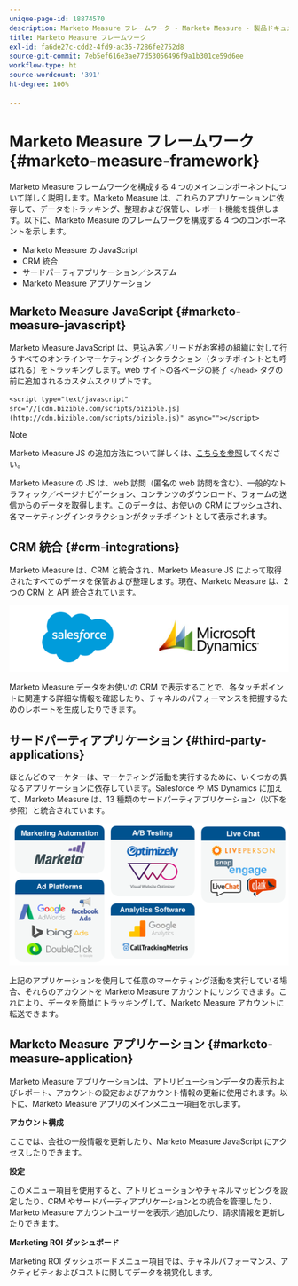 ```yaml
---
unique-page-id: 18874570
description: Marketo Measure フレームワーク - Marketo Measure - 製品ドキュメント
title: Marketo Measure フレームワーク
exl-id: fa6de27c-cdd2-4fd9-ac35-7286fe2752d8
source-git-commit: 7eb5ef616e3ae77d53056496f9a1b301ce59d6ee
workflow-type: ht
source-wordcount: '391'
ht-degree: 100%

---
```


# Marketo Measure フレームワーク {#marketo-measure-framework}

Marketo Measure フレームワークを構成する 4 つのメインコンポーネントについて詳しく説明します。Marketo Measure は、これらのアプリケーションに依存して、データをトラッキング、整理および保管し、レポート機能を提供します。以下に、Marketo Measure のフレームワークを構成する 4 つのコンポーネントを示します。

* Marketo Measure の JavaScript
* CRM 統合
* サードパーティアプリケーション／システム
* Marketo Measure アプリケーション

## Marketo Measure JavaScript {#marketo-measure-javascript}

Marketo Measure JavaScript は、見込み客／リードがお客様の組織に対して行うすべてのオンラインマーケティングインタラクション（タッチポイントとも呼ばれる）をトラッキングします。web サイトの各ページの終了 `</head>` タグの前に追加されるカスタムスクリプトです。

`<script type="text/javascript" src="//[cdn.bizible.com/scripts/bizible.js](http://cdn.bizible.com/scripts/bizible.js)" async=""></script>`

>[!NOTE]
>
>Marketo Measure JS の追加方法について詳しくは、[こちらを参照](/help/marketo-measure-tracking/setting-up-tracking/adding-marketo-measure-script.md)してください。

Marketo Measure の JS は、web 訪問（匿名の web 訪問を含む）、一般的なトラフィック／ページナビゲーション、コンテンツのダウンロード、フォームの送信からのデータを取得します。このデータは、お使いの CRM にプッシュされ、各マーケティングインタラクションがタッチポイントとして表示されます。

## CRM 統合 {#crm-integrations}

Marketo Measure は、CRM と統合され、Marketo Measure JS によって取得されたすべてのデータを保管および整理します。現在、Marketo Measure は、2 つの CRM と API 統合されています。

![](assets/1-2.png)

Marketo Measure データをお使いの CRM で表示することで、各タッチポイントに関連する詳細な情報を確認したり、チャネルのパフォーマンスを把握するためのレポートを生成したりできます。

## サードパーティアプリケーション {#third-party-applications}

ほとんどのマーケターは、マーケティング活動を実行するために、いくつかの異なるアプリケーションに依存しています。Salesforce や MS Dynamics に加えて、Marketo Measure は、13 種類のサードパーティアプリケーション（以下を参照）と統合されています。

![](assets/2-1.png)

上記のアプリケーションを使用して任意のマーケティング活動を実行している場合、それらのアカウントを Marketo Measure アカウントにリンクできます。これにより、データを簡単にトラッキングして、Marketo Measure アカウントに転送できます。

## Marketo Measure アプリケーション {#marketo-measure-application}

Marketo Measure アプリケーションは、アトリビューションデータの表示およびレポート、アカウントの設定およびアカウント情報の更新に使用されます。以下に、Marketo Measure アプリのメインメニュー項目を示します。

**アカウント構成**

ここでは、会社の一般情報を更新したり、Marketo Measure JavaScript にアクセスしたりできます。

**設定**

このメニュー項目を使用すると、アトリビューションやチャネルマッピングを設定したり、CRM やサードパーティアプリケーションとの統合を管理したり、Marketo Measure アカウントユーザーを表示／追加したり、請求情報を更新したりできます。

**Marketing ROI ダッシュボード**

Marketing ROI ダッシュボードメニュー項目では、チャネルパフォーマンス、アクティビティおよびコストに関してデータを視覚化します。
